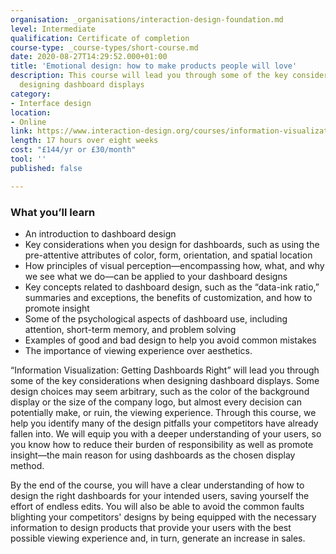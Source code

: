 ```yaml
---
organisation: _organisations/interaction-design-foundation.md
level: Intermediate
qualification: Certificate of completion
course-type: _course-types/short-course.md
date: 2020-08-27T14:29:52.000+01:00
title: 'Emotional design: how to make products people will love'
description: This course will lead you through some of the key considerations when
  designing dashboard displays
category:
- Interface design
location:
- Online
link: https://www.interaction-design.org/courses/information-visualization-getting-dashboards-right
length: 17 hours over eight weeks
cost: "£144/yr or £30/month"
tool: ''
published: false

---
```

### What you’ll learn

* An introduction to dashboard design
* Key considerations when you design for dashboards, such as using the pre-attentive attributes of color, form, orientation, and spatial location
* How principles of visual perception—encompassing how, what, and why we see what we do—can be applied to your dashboard designs
* Key concepts related to dashboard design, such as the “data-ink ratio,” summaries and exceptions, the benefits of customization, and how to promote insight
* Some of the psychological aspects of dashboard use, including attention, short-term memory, and problem solving
* Examples of good and bad design to help you avoid common mistakes
* The importance of viewing experience over aesthetics.

“Information Visualization: Getting Dashboards Right” will lead you through some of the key considerations when designing dashboard displays. Some design choices may seem arbitrary, such as the color of the background display or the size of the company logo, but almost every decision can potentially make, or ruin, the viewing experience. Through this course, we help you identify many of the design pitfalls your competitors have already fallen into. We will equip you with a deeper understanding of your users, so you know how to reduce their burden of responsibility as well as promote insight—the main reason for using dashboards as the chosen display method.

By the end of the course, you will have a clear understanding of how to design the right dashboards for your intended users, saving yourself the effort of endless edits. You will also be able to avoid the common faults blighting your competitors' designs by being equipped with the necessary information to design products that provide your users with the best possible viewing experience and, in turn, generate an increase in sales.
